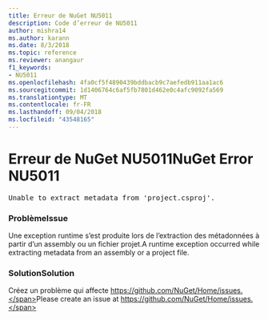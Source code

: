 ```yaml
---
title: Erreur de NuGet NU5011
description: Code d’erreur de NU5011
author: mishra14
ms.author: karann
ms.date: 8/3/2018
ms.topic: reference
ms.reviewer: anangaur
f1_keywords:
- NU5011
ms.openlocfilehash: 4fa0cf5f4890439bddbacb9c7aefedb911aa1ac6
ms.sourcegitcommit: 1d1406764c6af5fb7801d462e0c4afc9092fa569
ms.translationtype: MT
ms.contentlocale: fr-FR
ms.lasthandoff: 09/04/2018
ms.locfileid: "43548165"
---
```

# <a name="nuget-error-nu5011"></a><span data-ttu-id="89a73-103">Erreur de NuGet NU5011</span><span class="sxs-lookup"><span data-stu-id="89a73-103">NuGet Error NU5011</span></span>
<pre>Unable to extract metadata from 'project.csproj'.</pre>

### <a name="issue"></a><span data-ttu-id="89a73-104">Problème</span><span class="sxs-lookup"><span data-stu-id="89a73-104">Issue</span></span>

<span data-ttu-id="89a73-105">Une exception runtime s’est produite lors de l’extraction des métadonnées à partir d’un assembly ou un fichier projet.</span><span class="sxs-lookup"><span data-stu-id="89a73-105">A runtime exception occurred while extracting metadata from an assembly or a project file.</span></span>


### <a name="solution"></a><span data-ttu-id="89a73-106">Solution</span><span class="sxs-lookup"><span data-stu-id="89a73-106">Solution</span></span>

<span data-ttu-id="89a73-107">Créez un problème qui affecte https://github.com/NuGet/Home/issues.</span><span class="sxs-lookup"><span data-stu-id="89a73-107">Please create an issue at https://github.com/NuGet/Home/issues.</span></span>

